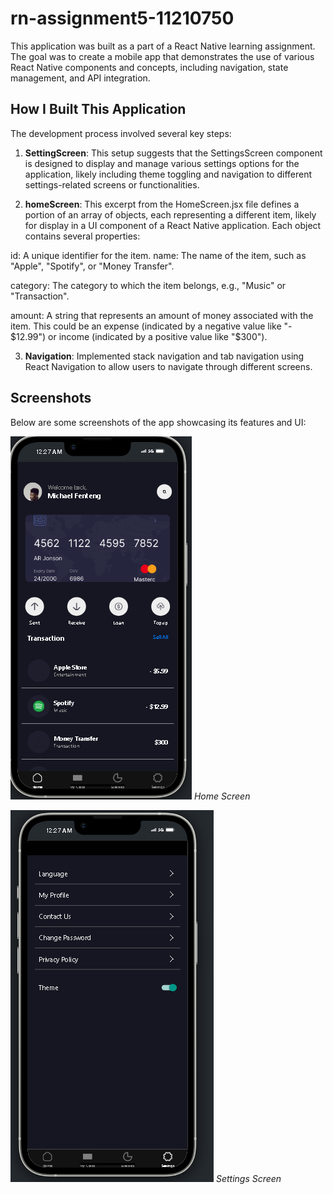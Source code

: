 # rn-assignment5-11210750


This application was built as a part of a React Native learning assignment. The goal was to create a mobile app that demonstrates the use of various React Native components and concepts, including navigation, state management, and API integration.

## How I Built This Application

The development process involved several key steps:

1. **SettingScreen**: This setup suggests that the SettingsScreen component is designed to display and manage various settings options for the application, likely including theme toggling and navigation to different settings-related screens or functionalities.

2. **homeScreen**: This excerpt from the HomeScreen.jsx file defines a portion of an array of objects, each representing a different item, likely for display in a UI component of a React Native application. Each object contains several properties:

id: A unique identifier for the item.
name: The name of the item, such as "Apple", "Spotify", or "Money Transfer".

category: The category to which the item belongs, e.g., "Music" or "Transaction".

amount: A string that represents an amount of money associated with the item. This could be an expense (indicated by a negative value like "- $12.99") or income (indicated by a positive value like "$300").


3. **Navigation**: Implemented stack navigation and tab navigation using React Navigation to allow users to navigate through different screens.


## Screenshots

Below are some screenshots of the app showcasing its features and UI:

![Home Screen](./MyThemeApp/assets/home_screen.PNG)
*Home Screen*



![Settings Screen](./MyThemeApp/assets/setting.PNG)
*Settings Screen*

